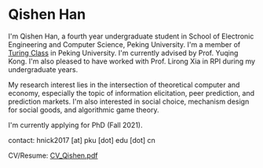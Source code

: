 # Qishen Han

I'm Qishen Han, a fourth year undergraduate student in School of Electronic Engineering and Computer Science, Peking University. I'm a member of [Turing Class](https://cfcs.pku.edu.cn/english/research/turingprogram/introduction1/index.htm) in Peking University. I'm currently advised by Prof. Yuqing Kong. I'm also pleased to have worked with Prof. Lirong Xia in RPI during my undergraduate years. 

My research interest lies in the intersection of theoretical computer and economy, especially the topic of information elicitation, peer prediction, and prediction markets. I'm also interested in social choice, mechanism design for social goods, and algorithmic game theory. 



I'm currently applying for PhD (Fall 2021). 



contact: hnick2017 [at] pku [dot] edu [dot] cn



CV/Resume: [CV_Qishen.pdf](CV_Qishen.pdf)

